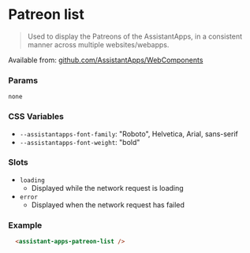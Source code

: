 # Patreon list

> Used to display the Patreons of the AssistantApps, in a consistent manner across multiple websites/webapps.

Available from: [github.com/AssistantApps/WebComponents](https://github.com/AssistantApps/WebComponents)

### Params
`none`

### CSS Variables
- `--assistantapps-font-family`: "Roboto", Helvetica, Arial, sans-serif
- `--assistantapps-font-weight`: "bold"

### Slots
- `loading`
  - Displayed while the network request is loading
- `error`
  - Displayed when the network request has failed

### Example

```html
  <assistant-apps-patreon-list />
```
<assistant-apps-patreon-list />
